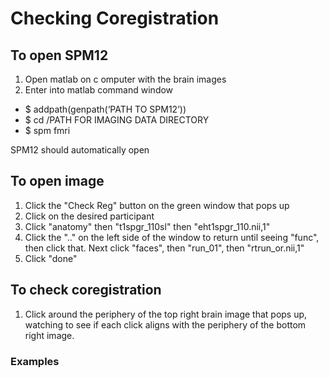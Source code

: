 # Checking Coregistration

## To open SPM12
1. Open matlab on c omputer with the brain images
1. Enter into matlab command window
- $ addpath(genpath(‘PATH TO SPM12’))
- $ cd /PATH FOR IMAGING DATA DIRECTORY
- $ spm fmri

SPM12 should automatically open

## To open image
1. Click the "Check Reg" button on the green window that pops up
1. Click on the desired participant
1. Click "anatomy" then "t1spgr_110sl" then "eht1spgr_110.nii,1"
1. Click the ".." on the left side of the window to return until seeing "func", then click that. Next click "faces", then "run_01", then "rtrun_or.nii,1"
1. Click "done"

## To check coregistration
1. Click around the periphery of the top right brain image that pops up, watching to see if each click aligns with the periphery of the bottom right image.

### Examples

